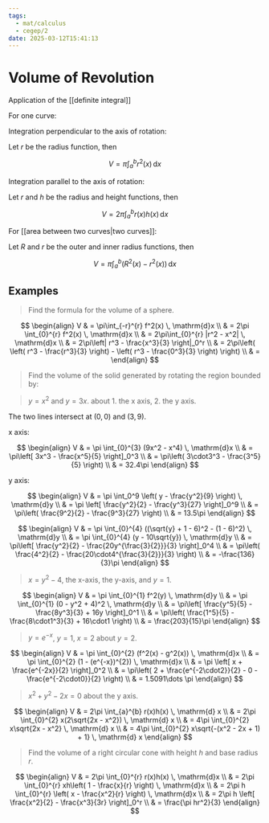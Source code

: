 ```yaml
---
tags:
  - mat/calculus
  - cegep/2
date: 2025-03-12T15:41:13
---
```


# Volume of Revolution

Application of the [[definite integral]]

For one curve:

Integration perpendicular to the axis of rotation:

Let $r$ be the radius function, then

$$
V = \pi\int_{a}^{b} r^2(x) \, \mathrm{d}x
$$

Integration parallel to the axis of rotation:

Let $r$ and $h$ be the radius and height functions, then

$$
V = 2\pi\int_{a}^{b} r(x)h(x) \, \mathrm{d}x
$$

For [[area between two curves|two curves]]:

Let $R$ and $r$ be the outer and inner radius functions, then

$$
V = \pi\int_{a}^{b} (R^2(x) - r^2(x)) \, \mathrm{d}x
$$

## Examples

> Find the formula for the volume of a sphere.

$$
\begin{align}
V & = \pi\int_{-r}^{r} f^2(x) \, \mathrm{d}x \\
 & = 2\pi \int_{0}^{r} f^2(x) \, \mathrm{d}x \\
 & = 2\pi\int_{0}^{r} |r^2 - x^2| \, \mathrm{d}x \\
 & = 2\pi\left| r^3 - \frac{x^3}{3} \right|_0^r \\
 & = 2\pi\left( \left( r^3 - \frac{r^3}{3} \right) - \left( r^3 - \frac{0^3}{3} \right) \right) \\
 & =
\end{align}
$$

> Find the volume of the solid generated by rotating the region bounded by:

> $y = x^2$ and $y = 3x$. about 1. the x axis, 2. the y axis.

The two lines intersect at $(0, 0)$ and $(3, 9)$.

x axis:

$$
\begin{align}
V & = \pi \int_{0}^{3} (9x^2 - x^4) \, \mathrm{d}x \\
 & = \pi\left[ 3x^3 - \frac{x^5}{5} \right]_0^3 \\
 & = \pi\left( 3\cdot3^3 - \frac{3^5}{5} \right) \\
 & = 32.4\pi
\end{align}
$$

y axis:

$$
\begin{align}
V & = \pi \int_0^9 \left( y - \frac{y^2}{9} \right) \, \mathrm{d}y \\
 & = \pi \left[ \frac{y^2}{2} - \frac{y^3}{27} \right]_0^9 \\
 & = \pi\left( \frac{9^2}{2} - \frac{9^3}{27} \right) \\
 & = 13.5\pi
\end{align}
$$

$$
\begin{align}
V & = \pi \int_{0}^{4} ((\sqrt{y} + 1 - 6)^2 - (1 - 6)^2) \, \mathrm{d}y \\
 & = \pi \int_{0}^{4} (y - 10\sqrt{y}) \, \mathrm{d}y \\
 & = \pi\left[ \frac{y^2}{2} - \frac{20y^{\frac{3}{2}}}{3} \right]_0^4 \\
 & = \pi\left( \frac{4^2}{2} - \frac{20\cdot4^{\frac{3}{2}}}{3} \right) \\
 & = -\frac{136}{3}\pi
\end{align}
$$

> $x = y^2 - 4$, the x-axis, the y-axis, and $y = 1$.

$$
\begin{align}
V & = \pi \int_{0}^{1} f^2(y) \, \mathrm{d}y \\
 & = \pi \int_{0}^{1} (0 - y^2 + 4)^2 \, \mathrm{d}y \\
 & = \pi\left[ \frac{y^5}{5} - \frac{8y^3}{3} + 16y \right]_0^1 \\
 & = \pi\left( \frac{1^5}{5} - \frac{8\cdot1^3}{3} + 16\cdot1 \right) \\
 & = \frac{203}{15}\pi
\end{align}
$$

> $y = e^{-x}$, $y = 1$, $x = 2$ about $y = 2$.

$$
\begin{align}
V & = \pi \int_{0}^{2} (f^2(x) - g^2(x)) \, \mathrm{d}x \\
 & = \pi \int_{0}^{2} (1 - (e^{-x})^{2}) \, \mathrm{d}x \\
 & = \pi \left[ x + \frac{e^{-2x}}{2} \right]_0^2 \\
 & = \pi\left( 2 + \frac{e^{-2\cdot2}}{2} - 0 - \frac{e^{-2\cdot0}}{2} \right) \\
 & = 1.5091\dots \pi
\end{align}
$$

> $x^2 + y^2 - 2x = 0$ about the y axis.

$$
\begin{align}
V & = 2\pi \int_{a}^{b} r(x)h(x) \, \mathrm{d} x \\
 & = 2\pi \int_{0}^{2} x(2\sqrt{2x - x^2}) \, \mathrm{d} x \\
 & = 4\pi \int_{0}^{2} x\sqrt{2x - x^2} \, \mathrm{d} x \\
 & = 4\pi \int_{0}^{2} x\sqrt{-(x^2 - 2x + 1) + 1} \, \mathrm{d} x
\end{align}
$$

> Find the volume of a right circular cone with height $h$ and base radius $r$.

$$
\begin{align}
V & = 2\pi \int_{0}^{r} r(x)h(x) \, \mathrm{d}x \\
 & = 2\pi \int_{0}^{r} xh\left( 1 - \frac{x}{r} \right) \, \mathrm{d}x \\
 & = 2\pi h \int_{0}^{r} \left( x - \frac{x^2}{r} \right) \, \mathrm{d}x \\
 & = 2\pi h \left[ \frac{x^2}{2} - \frac{x^3}{3r} \right]_0^r \\
 & = \frac{\pi hr^2}{3}
\end{align}
$$
